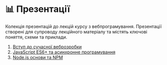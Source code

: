 # 📊 Презентації

Колекція презентацій до лекцій курсу з вебпрограмування. Презентації створені для супроводу лекційного матеріалу та містять ключові поняття, схеми та приклади.

1. [Вступ до сучасної веброзробки](presentation-01.md)
2. [JavaScript ES6+ та асинхронне програмування](presentation-02.md)
3. [Node.js основи та NPM](presentation-03.md)
